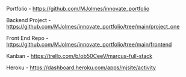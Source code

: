 Portfolio - https://github.com/MJolmes/innovate_portfolio

Backend Project - https://github.com/MJolmes/innovate_portfolio/tree/main/project_one

Front End Repo - https://github.com/MJolmes/innovate_portfolio/tree/main/frontend

Kanban - https://trello.com/b/ob50CeeV/marcus-full-stack

Heroku - https://dashboard.heroku.com/apps/mjsite/activity